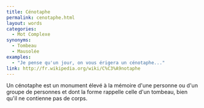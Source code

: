 ```yaml
---
title: Cénotaphe
permalink: cenotaphe.html
layout: words
categories:
  - Mot Complexe
synonyms:
  - Tombeau
  - Mausolée
examples:
  - "Je pense qu'un jour, on vous érigera un cénotaphe..."
link: http://fr.wikipedia.org/wiki/C%C3%A9notaphe
---
```


Un cénotaphe est un monument élevé à la mémoire d'une personne ou d'un groupe de personnes et dont la forme rappelle celle d'un tombeau, bien qu'il ne contienne pas de corps.
